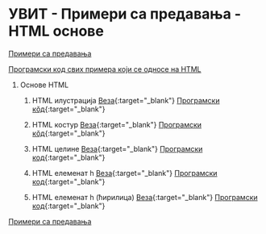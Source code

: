 # УВИТ - Примери са предавања - HTML основе

 [Примери са предавања](../README.md)

[Програмски код свих примера који се односе на HTML](https://github.com/MatfUVIT/UVIT/tree/master/predavanja/primeri-html)

1. Основе HTML

    1. HTML илустрација [Веза](./zad03-01-01-ilustracija/index.html){:target="_blank"}  [Програмски кŏд](https://github.com/MatfUVIT/UVIT/blob/master/predavanja/primeri-html/p01-html-osnove/zad03-01-01-ilustracija/index.html){:target="_blank"}

    1. HTML костур [Веза](./zad03-01-02-html5-skeleton.html){:target="_blank"}  [Програмски кŏд](https://github.com/MatfUVIT/UVIT/blob/master/predavanja/primeri-html/p01-html-osnove/zad03-01-02-html5-skeleton.html){:target="_blank"}

    1. HTML целине [Веза](./zad03-01-03-html5-celine.html){:target="_blank"}  [Програмски код](https://github.com/MatfUVIT/UVIT/blob/master/predavanja/primeri-html/p01-html-osnove/zad03-01-03-html5-celine.html){:target="_blank"}

    1. HTML елеменат h [Веза](./zad03-01-04-elemenat-h.html){:target="_blank"}  [Програмски код](https://github.com/MatfUVIT/UVIT/blob/master/predavanja/primeri-html/p01-html-osnove/zad03-01-04-elemenat-h.html){:target="_blank"}

    1. HTML елеменат h (ћирилица) [Веза](./zad03-01-05-елеменат-h.html){:target="_blank"}  [Програмски код](https://github.com/MatfUVIT/UVIT/blob/master/predavanja/primeri-html/p01-html-osnove/zad03-01-05-елеменат-h.html){:target="_blank"}

[Примери са предавања](../README.md)